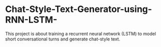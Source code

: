 # Chat-Style-Text-Generator-using-RNN-LSTM-
This project is about training  a recurrent neural network (LSTM) to model short conversational turns and generate chat-style text. 
